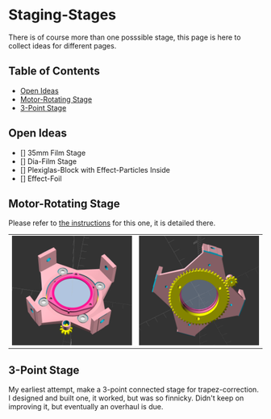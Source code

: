 # Staging-Stages

There is of course more than one posssible stage, this page is here to collect ideas for different pages.

## Table of Contents


* [Open Ideas](#open-ideas)
* [Motor-Rotating Stage](#motor-rotating-stage)
* [3-Point Stage](#3-point-stage)

## Open Ideas

 - [] 35mm Film Stage
 - [] Dia-Film Stage
 - [] Plexiglas-Block with Effect-Particles Inside
 - [] Effect-Foil 

## Motor-Rotating Stage

Please refer to [the instructions](https://github.com/Jana-Marie/ligra/blob/main/instructions.md#Stage) for this one, it is detailed there.

<table>
  <tbody>
    <tr>
      <td>
        <img src="/images/Screenshot from 2024-06-14 23-38-24.png"/>
      </td>
      <td>
        <img src="/images/Screenshot from 2024-06-14 23-38-51.png"/>
      </td>
    </tr>
  </tbody>
</table>

## 3-Point Stage

My earliest attempt, make a 3-point connected stage for trapez-correction. I designed and built one, it worked, but was so finnicky. Didn't keep on improving it, but eventually an overhaul is due.